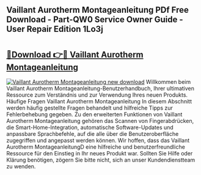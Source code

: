 ## Vaillant Aurotherm Montageanleitung PDf Free Download - Part-QW0 Service Owner Guide - User Repair Edition 1Lo3j

# <h2><a href="http://df7kvze.blite.top/?on=Vaillant+Aurotherm+Montageanleitung">🔗Download 👉🔴 Vaillant Aurotherm Montageanleitung</a></h2>

[![Vaillant Aurotherm Montageanleitung new download](https://i.imgur.com/lujVjoI.png)](http://df7kvze.blite.top/?on=Vaillant+Aurotherm+Montageanleitung)
Willkommen beim Vaillant Aurotherm Montageanleitung-Benutzerhandbuch, Ihrer ultimativen Ressource zum Verständnis und zur Verwendung Ihres neuen Produkts. Häufige Fragen Vaillant Aurotherm Montageanleitung In diesem Abschnitt werden häufig gestellte Fragen behandelt und hilfreiche Tipps zur Fehlerbehebung gegeben. Zu den erweiterten Funktionen von Vaillant Aurotherm Montageanleitung gehören das Scannen von Fingerabdrücken, die Smart-Home-Integration, automatische Software-Updates und anpassbare Sprachbefehle, auf die alle über die Benutzeroberfläche zugegriffen und angepasst werden können. Wir hoffen, dass das Vaillant Aurotherm MontageanleitungD eine hilfreiche und benutzerfreundliche Ressource für den Einstieg in Ihr neues Produkt war. Sollten Sie Hilfe oder Klärung benötigen, zögern Sie bitte nicht, sich an unser Kundendienstteam zu wenden.
